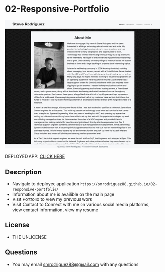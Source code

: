 # 02-Responsive-Portfolio

<img src="./assets/images/portfolio-screenshot.png">

DEPLOYED APP: [CLICK HERE](https://smrodriguez88.github.io/02-responsive-portfolio/)

## Description
* Navigate to deployed application ```https://smrodriguez88.github.io/02-responsive-portfolio/```
* Information about me is availible on the main page
* Visit Portfolio to view my previous work
* Visit Contact to Connect with me on various social media platforms, view contact information, view my resume

## License
* THE UNLICENSE

## Questions
* You may email smrodriguez88@gmail.com with any questions
